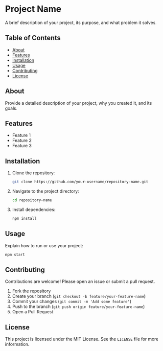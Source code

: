 
# Project Name

A brief description of your project, its purpose, and what problem it solves.

## Table of Contents

- [About](#about)
- [Features](#features)
- [Installation](#installation)
- [Usage](#usage)
- [Contributing](#contributing)
- [License](#license)

## About

Provide a detailed description of your project, why you created it, and its goals.

## Features

- Feature 1
- Feature 2
- Feature 3

## Installation

1. Clone the repository:
   ```bash
   git clone https://github.com/your-username/repository-name.git
   ```
2. Navigate to the project directory:
   ```bash
   cd repository-name
   ```
3. Install dependencies:
   ```bash
   npm install
   ```

## Usage

Explain how to run or use your project:
```bash
npm start
```

## Contributing

Contributions are welcome! Please open an issue or submit a pull request.

1. Fork the repository
2. Create your branch (`git checkout -b feature/your-feature-name`)
3. Commit your changes (`git commit -m 'Add some feature'`)
4. Push to the branch (`git push origin feature/your-feature-name`)
5. Open a Pull Request

## License

This project is licensed under the MIT License. See the `LICENSE` file for more information.
